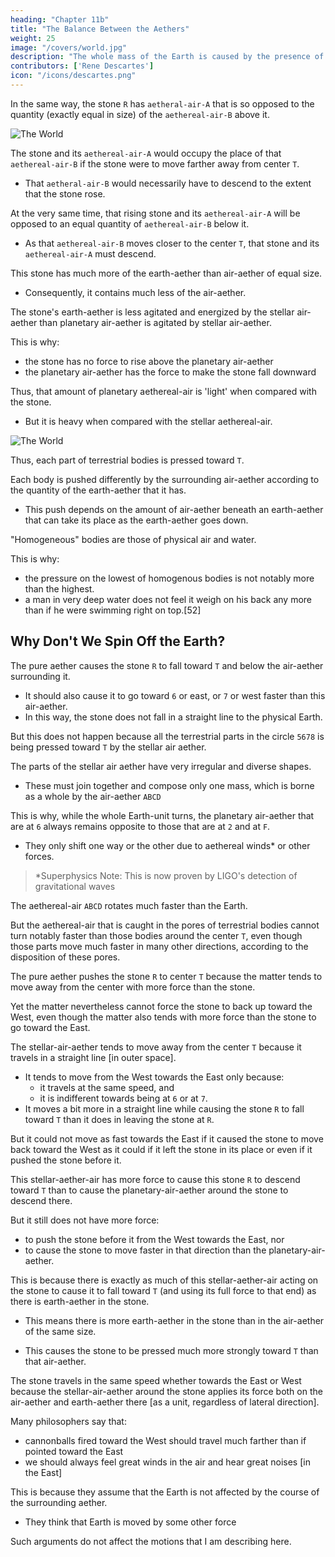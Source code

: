 ```yaml
---
heading: "Chapter 11b"
title: "The Balance Between the Aethers"
weight: 25
image: "/covers/world.jpg"
description: "The whole mass of the Earth is caused by the presence of the moon, and also about some particular things that depend on that motion"
contributors: ['Rene Descartes']
icon: "/icons/descartes.png"
---
```



In the same way, the stone `R` has `aetheral-air-A` that is so opposed to the quantity (exactly equal in size) of the `aethereal-air-B` above it. 

![The World](/graphics/physics/world-11b.jpg)

The stone and its `aethereal-air-A` would occupy the place of that `aethereal-air-B` if the stone were to move farther away from center `T`.
- That `aetheral-air-B` would necessarily have to descend to the extent that the stone rose.

At the very same time, that rising stone and its `aethereal-air-A` will be opposed to an equal quantity of `aethereal-air-B` below it. 
- As that `aethereal-air-B` moves closer to the center `T`, that stone and its `aethereal-air-A` must descend.

 <!-- eIn the same way, that Athereal Air is also so opposed to other Athereal Airs, such as the quantity of Athereal Air below it. That upper air would occupy the lower air in the case that it were to move closer to that center. -->

<!-- This is why the stone must descend when this air rises. -->

This stone has much more of the earth-aether than air-aether of equal size. 
- Consequently, it contains much less of the air-aether.

The stone's earth-aether is less agitated and energized by the stellar air-aether than planetary air-aether is agitated by stellar air-aether.

This is why:
- the stone has no force to rise above the planetary air-aether
- the planetary air-aether has the force to make the stone fall downward

 <!-- matter of the heaven. -->
<!-- matter of the earth  -->

<!-- Its terrestrial parts are less agitated by the  than  -->

<!-- The air-aether is agitated and is energized more by its fellow air-aether than the air-aether agitates and energizes the stone made up mostly of earth-aether.
- The stone therefore should not have enough force to rise above that quantity of air-aether.  -->
<!-- matter of the heaven  -->  

<!-- This physical stone has much more earth-aether than physical air of equal size. 
- It follows that the stone has even less stellar aethereal-air -->

 <!-- terrestrial matter is contained within  than is contained in an amount of  extent.  -->

<!-- that quantity of  -->
Thus, that amount of planetary aethereal-air is 'light' when compared with the stone. 
- But it is heavy when compared with the stellar aethereal-air.
 <!-- matter of the heaven.  -->


![The World](/graphics/physics/world-11.jpg)

Thus, each part of terrestrial bodies is pressed toward `T`.

Each body is pushed differently by the surrounding air-aether according to the quantity of the earth-aether that it has.
- This push depends on the amount of air-aether beneath an earth-aether that can take its place as the earth-aether goes down. 

<!--  air-aether exactly equal to the size of the part. 

That quantity, being underneath the part, can take its place in the case that the part falls.  -->

"Homogeneous" bodies are those of physical air and water. 

This is why:
- the pressure on the lowest of homogenous bodies is not notably more than the highest. 
- a man in very deep water does not feel it weigh on his back any more than if he were swimming right on top.[52]


<!--  In this way you can see that every part of terrestrial bodies is
pressed towards , not indifferently by all the matter surrounding it but
only by an amount of the matter exactly equal to the size of that part and
which, being underneath the part, can take its place if that part moves

The Treatise on Light


79 The image of the balance here is a revealing indication of the source of Descartes’ thinking about
these mechanical issues: statics.
down. T -->


<!-- It might seem that  -->

<!-- The matter of the heaven  -->


## Why Don't We Spin Off the Earth?

The pure aether causes the stone `R` to fall toward `T` and below the air-aether surrounding it. 
- It should also cause it to go toward `6` or east, or `7` or west faster than this air-aether. 
- In this way, the stone does not fall in a straight line to the physical Earth. 
 <!-- as heavy bodies do on the real earth.  -->

But this does not happen because all the terrestrial parts in the circle `5678` is being pressed toward `T` by the stellar air aether. 

The parts of the stellar air aether have very irregular and diverse shapes.
- These must join together and compose only one mass, which is borne as a whole by the air-aether `ABCD`
<!-- course of the heaven . -->

This is why, while the whole Earth-unit turns, the planetary air-aether that are at `6` always remains opposite to those that are at `2` and at `F`.
- They only shift one way or the other due to aethereal winds* or other forces.

> *Superphysics Note: This is now proven by LIGO's detection of gravitational waves


<!-- particular causes constrain them to do so. -->
<!-- little heaven -->
The aethereal-air `ABCD` rotates much faster than the Earth.

But the aethereal-air that is caught in the pores of terrestrial bodies cannot turn notably faster than those bodies around the center `T`, even though those parts move much faster in many other directions, according to the disposition of these pores.

<!-- Even though  -->

The pure aether <!-- matter of the heaven  --> pushes the stone `R` to center `T` because the matter tends to move away from the center with more force than the stone.

Yet the matter nevertheless cannot force the stone to back up toward the West, even though the matter also tends with more force than the stone to go toward the East. 

<!-- this matter of the heaven -->

The stellar-air-aether tends to move away from the center `T` because it travels in a straight line [in outer space]. 
- It tends to move from the West towards the East only because:
  - it travels at the same speed, and
  - it is indifferent towards being at `6` or at `7`.
- It moves a bit more in a straight line while causing the stone `R` to fall toward `T` than it does in leaving the stone at `R`.

But it could not move as fast towards the East if it caused the stone to move back toward the West as it could if it left the stone in its place or even if it pushed the stone before it.


<!-- ; but
if it caused the stone to move back towards the west it would not be able
to move as quickly towards the east as it would if it left the stone where it
was, or even if it pushed the stone in front of it. -->


<!-- matter of the heaven -->

This stellar-aether-air has more force to cause this stone `R` to descend toward `T` than to cause the planetary-air-aether around the stone to descend there.

But it still does not have more force:
- to push the stone before it from the West towards the East, nor
- to cause the stone to move faster in that direction than the planetary-air-aether.

This is because there is exactly as much of this stellar-aether-air acting on the stone to cause it to fall toward `T` (and using its full force to that end) as there is earth-aether in the stone.
<!-- matter of the heaven  -->
- This means there is more earth-aether in the stone than in the air-aether of the same size. 
<!-- a quantity of air of equal extent,  -->
- This causes the stone to be pressed much more strongly toward `T` than that air-aether. 


The stone travels in the same speed whether towards the East or West because the stellar-air-aether around the stone applies its force both on the air-aether and earth-aether there [as a unit, regardless of lateral direction]. 

<!-- By contrast, to cause the stone to turn toward the orient, all the matter of the heaven contained in circle R acts on it and conjointly on all the terrestrial parts of the air that is contained in that same circle. 

Thus, there being no more acting on the stone than on this air, the stone should not turn faster than the air in that direction. -->


Many philosophers say that:
- cannonballs fired toward the West should travel much farther than if pointed toward the East
- we should always feel great winds in the air and hear great noises [in the East]

This is because they assume that the Earth is not affected by the course of the surrounding aether. 
- They think that Earth is moved by some other force 


Such arguments do not affect the motions that I am describing here. 

<!-- Note how different Descartes’ response to these standard objections to the Earth’s rotational
motion is from that of Galileo in his Two Chief World Systems. Galileo invokes a kinematic principle
of relativity of motion to account for the facts that cannon balls fired to the east and to the west
have the same range and that bodies fall vertically downwards. On Galileo’s principle, motion can
be resolved into various components, and we are only aware of those in which we do not share. So,
in the case of the fall of bodies, these actually describe a parabolic path, and this is what we would
see if we were to view the motion from an inertial frame stationary with respect to the Earth’s rotation; but because we share in the rotational motion, we are not aware of this component, only of
the downward motion, and this is what we actually see. Descartes’ account appeals to no such kinematic principle: rather, he denies that the Earth is moving in a medium (the surrounding air)
which is stationary with respect to it, and asserts that the Earth carries the medium around with
it. The air through which the body falls is really moving as much as the Earth is. -->

<!--  use arguments to refute the motion of the real earth. This has no force against the motion of the earth I am describing to you.

For example, they say that if the earth moved, then:
- heavy bodies could not descend in a plumb line toward its center, but rather would have to depart from it every which way toward the heaven
- cannonballs 
- 

These and like things do not take place except when we suppose that the earth is not carried by the course of the heaven surrounding it, but that it is moved by some other force and in some other direction than that heaven.[53]
 -->